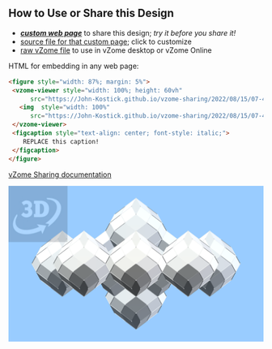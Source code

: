 
## How to Use or Share this Design

 - [***custom web page***][post] to share this design; *try it before you share it!*
 - [source file for that custom page][source]; click to customize
 - [raw vZome file][raw] to use in vZome desktop or vZome Online
 
 HTML for embedding in any web page:
 ```html
<figure style="width: 87%; margin: 5%">
  <vzome-viewer style="width: 100%; height: 60vh"
       src="https://John-Kostick.github.io/vzome-sharing/2022/08/15/07-49-43-8-Direction-Arrays/8-Direction-Arrays.vZome" >
    <img  style="width: 100%"
       src="https://John-Kostick.github.io/vzome-sharing/2022/08/15/07-49-43-8-Direction-Arrays/8-Direction-Arrays.png" >
  </vzome-viewer>
  <figcaption style="text-align: center; font-style: italic;">
     REPLACE this caption!
  </figcaption>
</figure>
 ```

[vZome Sharing documentation](https://vzome.github.io/vzome/sharing.html#how-it-works)

![Image](<8-Direction-Arrays.png>)


[post]: <https://John-Kostick.github.io/vzome-sharing/2022/08/15/8-Direction-Arrays-07-49-43.html>
[source]: <https://github.com/John-Kostick/vzome-sharing/edit/main/_posts/2022-08-15-8-Direction-Arrays-07-49-43.md>
[raw]: <https://raw.githubusercontent.com/John-Kostick/vzome-sharing/main/2022/08/15/07-49-43-8-Direction-Arrays/8-Direction-Arrays.vZome>